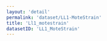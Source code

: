 ```yaml
---
layout: 'detail'
permalink: 'dataset/LL1-MoteStrain'
title: 'Ll1_motestrain'
datasetID: 'LL1_MoteStrain'
---
```

